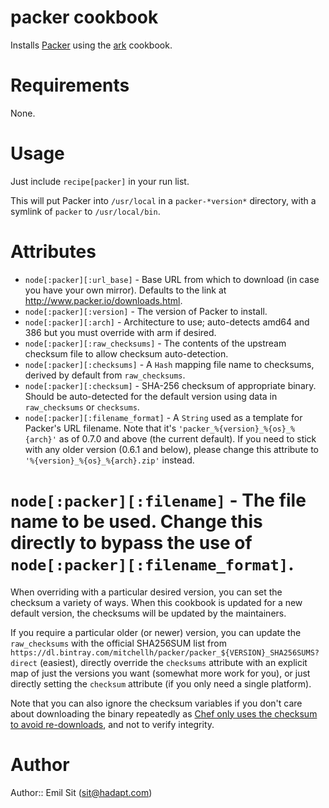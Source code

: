 # packer cookbook

Installs [Packer](http://packer.io/) using the [ark](https://github.com/opscode-cookbooks/ark) cookbook.

# Requirements

None.

# Usage

Just include `recipe[packer]` in your run list.

This will put Packer into `/usr/local` in a `packer-*version*` directory, with a symlink of `packer` to `/usr/local/bin`.

# Attributes

* `node[:packer][:url_base]` - Base URL from which to download (in case you have your own mirror). Defaults to the link at http://www.packer.io/downloads.html.
* `node[:packer][:version]` - The version of Packer to install.
* `node[:packer][:arch]` - Architecture to use; auto-detects amd64 and 386 but you must override with arm if desired.
* `node[:packer][:raw_checksums]` - The contents of the upstream checksum file to allow checksum auto-detection.
* `node[:packer][:checksums]` - A `Hash` mapping file name to checksums, derived by default from `raw_checksums`.
* `node[:packer][:checksum]` - SHA-256 checksum of appropriate binary. Should be auto-detected for the default version using data in `raw_checksums` or `checksums`.
* `node[:packer][:filename_format]` - A `String` used as a template for Packer's URL filename. Note that it's `'packer_%{version}_%{os}_%{arch}'` as of 0.7.0 and above (the current default). If you need to stick with any older version (0.6.1 and below), please change this attribute to `'%{version}_%{os}_%{arch}.zip'` instead.
# `node[:packer][:filename]` - The file name to be used. Change this directly to bypass the use of `node[:packer][:filename_format]`.

When overriding with a particular desired version, you can set the checksum a variety of ways. When
this cookbook is updated for a new default version, the checksums will be updated by the maintainers.

If you require a particular older (or newer) version, you can update the
`raw_checksums` with the official SHA256SUM list from
`https://dl.bintray.com/mitchellh/packer/packer_${VERSION}_SHA256SUMS?direct`
(easiest), directly override the `checksums` attribute with an explicit map of
just the versions you want (somewhat more work for you), or just directly
setting the `checksum` attribute (if you only need a single platform).

Note that you can also ignore the checksum variables if you don't care about downloading
the binary repeatedly as [Chef only uses the checksum to avoid re-downloads][remote_file], and not
to verify integrity.

[remote_file]: http://docs.opscode.com/resource_remote_file.html#file-re-downloads

# Author

Author:: Emil Sit (<sit@hadapt.com>)
